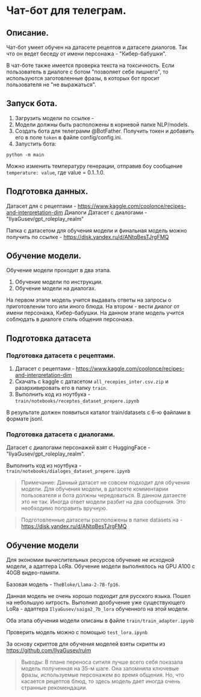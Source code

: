 # Чат-бот для телеграм.

## Описание.

Чат-бот умеет обучен на датасете рецептов и датасете диалогов. Так что он ведет беседу от имени персонажа - "Кибер-бабушки".

В чат-боте также имеется проверка текста на токсичность. 
Если пользователь в диалоге с ботом "позволяет себе лишнего", то используются заготовленные фразы, в которых бот просит пользователя не "не выражаться".


## Запуск бота.

1. Загрузить модели по ссылке - 
2. Модели должны быть расположены в корневой папке NLP/models.
3. Создать бота для телеграмм @BotFather. Получить токен и добавить его в поле `token` в файле config/config.ini.
4. Запустить бота: 
```
python -m main
```

Можно изменить температуру генерации, отправив боу сообщение `temperature: value`, где value = 0.1..1.0. 

## Подготовка данных.

Датасет для с рецептами - 
https://www.kaggle.com/coolonce/recipes-and-interpretation-dim
Диалоги Датасет с диалогами - "IlyaGusev/gpt_roleplay_realm"

Папка с датасетом для обучения модели и финальная модель можно получить по ссылке - https://disk.yandex.ru/d/ANtqBesTJrgFMQ


## Обучение модели.

Обучение модели проходит в два этапа.
1. Обучение модели по инструкции.
2. Обучение модели на диалогах.

На первом этапе модель учится выдавать ответы на запросы о приготовлении того или иного блюда.
На втором - вести диалог от имени персонажа, Кибер-бабушки. На данном этапе модель учится соблюдать в диалоге стиль общения персонажа.

## Подготовка датасета
### Подготовка датасета с рецептами.
1. Датасет с рецептами - https://www.kaggle.com/coolonce/recipes-and-interpretation-dim
2. Скачать с kaggle с датасетом `all_recepies_inter.csv.zip` и разархивировать его в папку `train`.
3. Выполнить код из ноутбука - `train/notebooks/receptes_dataset_prepere.ipynb`

В результате должен появиться каталог train/datasets с 6-ю файлами в формате jsonl. 

### Подготовка датасета с диалогами.
Датасет с диалогами персонажей взят с HuggingFace - "IlyaGusev/gpt_roleplay_realm".

Выполнить код из ноутбука - `train/notebooks/dialoges_dataset_prepere.ipynb`

> Примечание: Данный датасет не совсем подходит для обучения модели. 
Для обучения модели, в датасете комментарии пользователя и бота должны чередоваться. В данном датаесте это не так. Иногда ответ модели разбит на два сообщения. Это необходимо поправить вручную.

>Подготовленные датасеты расположены в папке datasets на - https://disk.yandex.ru/d/ANtqBesTJrgFMQ
 

## Обучение модели
Для экономии вычислительных ресурсов обучение не исходной модели, а адаптера LoRa.
Обучение модели выполнялось на GPU A100 c 40GB видео-памяти.

Базовая модель - `TheBloke/Llama-2-7B-fp16`.

Данная модель не очень хорошо подходит для русского языка. 
Пошел на небольшую хитрость. Выполнил дообучение уже существующего LoRa - адаптера `IlyaGusev/saiga2_7b_lora` обученного на этой модели.

Оба этапа обучения модели описаны в файле `train/train_adapter.ipynb`

Проверить модель можно с помощью `test_lora.ipynb`

За основу скриптов для обучения моделей взяты скрипты из https://github.com/IlyaGusev/rulm 

> Выводы: В плане переноса ситиля лучше всего себя показала модель полученная на 35-м шаге. Она запомнила ключевые фразы, используемые персонажем во время общения. 
Но, что касается рецептов блюд, то здесь модель дает иногда очень странные рекомендации. 


